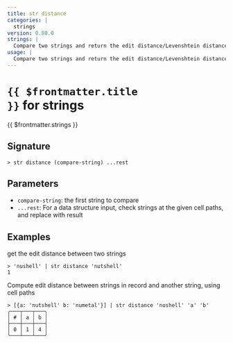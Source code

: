 ```yaml
---
title: str distance
categories: |
  strings
version: 0.80.0
strings: |
  Compare two strings and return the edit distance/Levenshtein distance.
usage: |
  Compare two strings and return the edit distance/Levenshtein distance.
---
```


# <code>{{ $frontmatter.title }}</code> for strings

<div class='command-title'>{{ $frontmatter.strings }}</div>

## Signature

```> str distance (compare-string) ...rest```

## Parameters

 -  `compare-string`: the first string to compare
 -  `...rest`: For a data structure input, check strings at the given cell paths, and replace with result

## Examples

get the edit distance between two strings
```shell
> 'nushell' | str distance 'nutshell'
1
```

Compute edit distance between strings in record and another string, using cell paths
```shell
> [{a: 'nutshell' b: 'numetal'}] | str distance 'nushell' 'a' 'b'
╭───┬───┬───╮
│ # │ a │ b │
├───┼───┼───┤
│ 0 │ 1 │ 4 │
╰───┴───┴───╯

```
